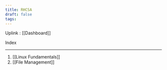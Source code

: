 ```yaml
---
title: RHCSA
draft: false
tags:
---
```

 Uplink : [[Dashboard]]

Index

---

1. [[Linux Fundamentals]]
2. [[File Management]]